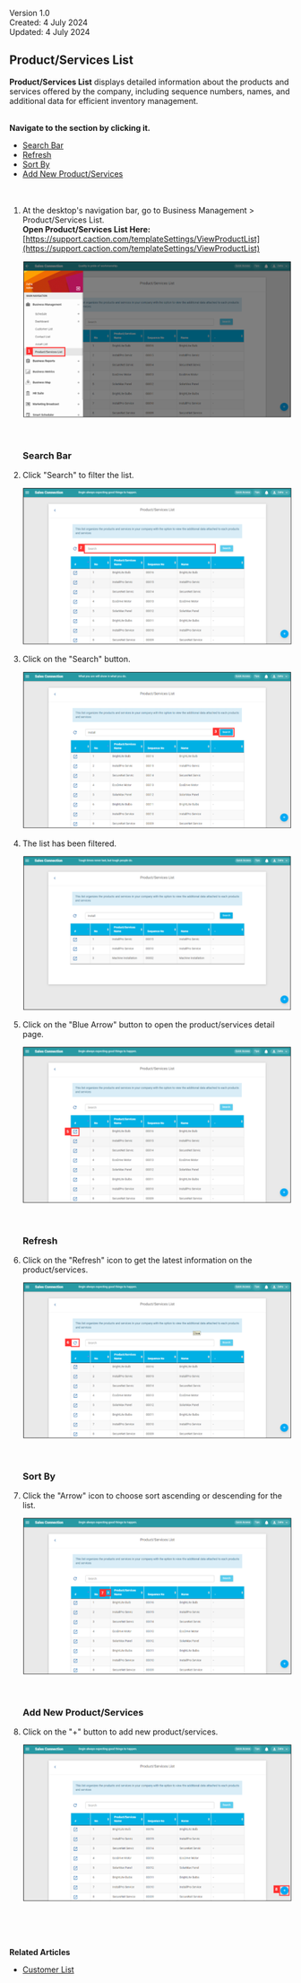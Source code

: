 Version 1.0<br>
Created: 4 July 2024<br>
Updated: 4 July 2024<br>
## Product/Services List

**Product/Services List** displays detailed information about the products and services offered by the company, including sequence numbers, names, and additional data for efficient inventory management.<br><br>

**Navigate to the section by clicking it.**<br>

- [Search Bar](#section1)<br>
- [Refresh](#section2)<br>
- [Sort By](#section3)<br>
- [Add New Product/Services](#section4)
<br><br><br>

1. At the desktop's navigation bar, go to Business Management > Product/Services List.<br>
   **Open Product/Services List Here:** [https://support.caction.com/templateSettings/ViewProductList](https://support.caction.com/templateSettings/ViewProductList)<br>

   <p align="center">
     <img src="img2/Product_Services_List_Step_1.png" alt="Product/Services List Step 1">
   </p>
   <br>

   <a id="section1"></a>

   ### Search Bar

2. Click "Search" to filter the list.

   <p align="center">
     <img src="img2/Product_Services_List_Step_2.png" alt="Product/Services List Step 2">
   </p>

3. Click on the "Search" button.

   <p align="center">
     <img src="img2/Product_Services_List_Step_3.png" alt="Product/Services List Step 3">
   </p>

4. The list has been filtered.

   <p align="center">
     <img src="img2/Product_Services_List_Step_4.png" alt="Product/Services List Step 4">
   </p>

5. Click on the "Blue Arrow" button to open the product/services detail page.

   <p align="center">
     <img src="img2/Product_Services_List_Step_5.png" alt="Product/Services List Step 5">
   </p>
   <br>

   <a id="section2"></a>

   ### Refresh

6. Click on the "Refresh" icon to get the latest information on the product/services.

   <p align="center">
     <img src="img2/Product_Services_List_Step_6.png" alt="Product/Services List Step 6">
   </p>
   <br>

   <a id="section3"></a>

   ### Sort By

7. Click the "Arrow" icon to choose sort ascending or descending for the list.

   <p align="center">
     <img src="img2/Product_Services_List_Step_7.png" alt="Product/Services List Step 7">
   </p>
   <br>

   <a id="section4"></a>

   ### Add New Product/Services

8. Click on the "+" button to add new product/services.

   <p align="center">
     <img src="img2/Product_Services_List_Step_8.png" alt="Product/Services List Step 8">
   </p>
   <br><br><br>

**Related Articles**
- [Customer List](Customer_List.md)

<!-- [Link Text](https://salesconnection.github.io/Sales-Connection-Support/Product_Services_List.html) -->
